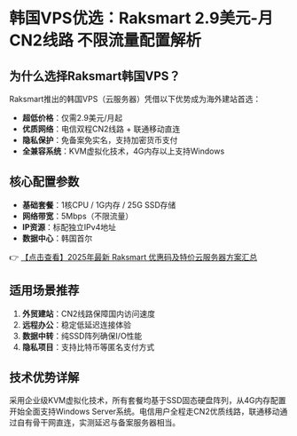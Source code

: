 # 韩国VPS优选：Raksmart 2.9美元-月 CN2线路 不限流量配置解析

## 为什么选择Raksmart韩国VPS？

Raksmart推出的韩国VPS（云服务器）凭借以下优势成为海外建站首选：
- **超低价格**：仅需2.9美元/月起
- **优质网络**：电信双程CN2线路 + 联通移动直连
- **隐私保护**：免备案免实名，支持加密货币支付
- **全兼容系统**：KVM虚拟化技术，4G内存以上支持Windows

## 核心配置参数
- **基础套餐**：1核CPU / 1G内存 / 25G SSD存储
- **网络带宽**：5Mbps（不限流量）
- **IP资源**：标配独立IPv4地址
- **数据中心**：韩国首尔

👉 [【点击查看】2025年最新 Raksmart 优惠码及特价云服务器方案汇总](https://bit.ly/raksmart)

## 适用场景推荐
1. **外贸建站**：CN2线路保障国内访问速度
2. **远程办公**：稳定低延迟连接体验
3. **数据中转**：纯SSD阵列确保I/O性能
4. **隐私项目**：支持比特币等匿名支付方式

## 技术优势详解
采用企业级KVM虚拟化技术，所有套餐均基于SSD固态硬盘阵列，从4G内存配置开始全面支持Windows Server系统。电信用户全程走CN2优质线路，联通移动通过自有骨干网直连，实测延迟与备案服务器相当。